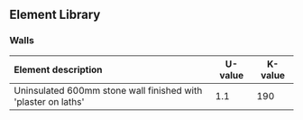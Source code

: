 ## Element Library

### Walls


| Element description | U-value | K-value |
| :------------------ | ------- | ------- |
| Uninsulated 600mm stone wall finished with 'plaster on laths' | 1.1 | 190


